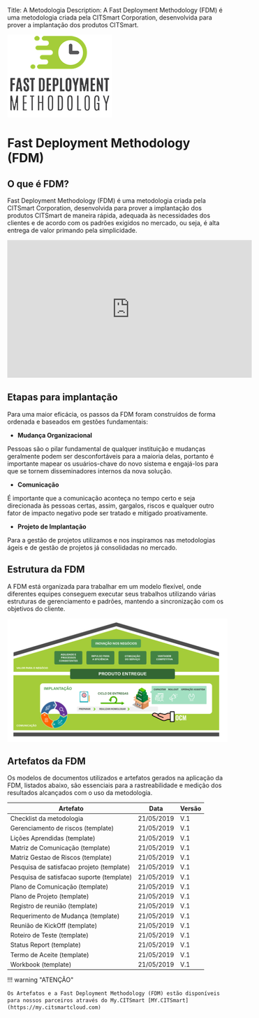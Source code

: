 Title: A Metodologia
Description: A Fast Deployment Methodology (FDM) é uma metodologia criada pela CITSmart Corporation, desenvolvida para prover a implantação dos produtos CITSmart.

![FDM](img/fmd_icone_t.png)

Fast Deployment Methodology (FDM)
==================================

O que é FDM?
------------

Fast Deployment Methodology (FDM) é uma metodologia criada pela CITSmart
Corporation, desenvolvida para prover a implantação dos produtos CITSmart de
maneira rápida, adequada às necessidades dos clientes e de acordo com os padrões
exigidos no mercado, ou seja, é alta entrega de valor primando pela
simplicidade.

<iframe width="560" height="315" src="https://www.youtube.com/embed/srL1bL_s-F4" controls="0" frameborder="0" allow="accelerometer; autoplay; encrypted-media; gyroscope; picture-in-picture" allowfullscreen showinfo=3></iframe> 

Etapas para implantação 
------------------------

Para uma maior eficácia, os passos da FDM foram construídos de forma ordenada e
baseados em gestões fundamentais:

-   **Mudança Organizacional**

Pessoas são o pilar fundamental de qualquer instituição e mudanças geralmente
podem ser desconfortáveis para a maioria delas, portanto é importante mapear os
usuários-chave do novo sistema e engajá-los para que se tornem disseminadores
internos da nova solução.

-   **Comunicação**

É importante que a comunicação aconteça no tempo certo e seja direcionada às
pessoas certas, assim, gargalos, riscos e qualquer outro fator de impacto
negativo pode ser tratado e mitigado proativamente.

-   **Projeto de Implantação**

Para a gestão de projetos utilizamos e nos inspiramos nas metodologias ágeis e
de gestão de projetos já consolidadas no mercado.

Estrutura da FDM
----------------

A FDM está organizada para trabalhar em um modelo flexível, onde diferentes
equipes conseguem executar seus trabalhos utilizando várias estruturas de
gerenciamento e padrões, mantendo a sincronização com os objetivos do cliente.

![Estrutura](img/pt-fdm-fig-03@2x.png)

Artefatos da FDM
----------------

Os modelos de documentos utilizados e artefatos gerados na aplicação da FDM,
listados abaixo, são essenciais para a rastreabilidade e medição dos resultados
alcançados com o uso da metodologia.

| Artefato                                  | Data       | Versão |
|-------------------------------------------|------------|--------|
| Checklist da metodologia                  | 21/05/2019 | V.1    |
| Gerenciamento de riscos (template)        | 21/05/2019 | V.1    |
| Lições Aprendidas (template)              | 21/05/2019 | V.1    |
| Matriz de Comunicação (template)          | 21/05/2019 | V.1    |
| Matriz Gestao de Riscos (template)        | 21/05/2019 | V.1    |
| Pesquisa de satisfacao projeto (template) | 21/05/2019 | V.1    |
| Pesquisa de satisfacao suporte (template) | 21/05/2019 | V.1    |
| Plano de Comunicação (template)           | 21/05/2019 | V.1    |
| Plano de Projeto (template)               | 21/05/2019 | V.1    |
| Registro de reunião (template)            | 21/05/2019 | V.1    |
| Requerimento de Mudança (template)        | 21/05/2019 | V.1    |
| Reunião de KickOff (template)             | 21/05/2019 | V.1    |
| Roteiro de Teste (template)               | 21/05/2019 | V.1    |
| Status Report (template)                  | 21/05/2019 | V.1    |
| Termo de Aceite (template)                | 21/05/2019 | V.1    |
| Workbook (template)                       | 21/05/2019 | V.1    |

!!! warning "ATENÇÃO"

    Os Artefatos e a Fast Deployment Methodology (FDM) estão disponíveis para nossos parceiros através do My.CITSmart [MY.CITSmart](https://my.citsmartcloud.com)


